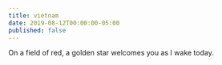 ```yaml
---
title: vietnam
date: 2019-08-12T00:00:00-05:00
published: false
---
```


On a field of red,
a golden star welcomes you
as I wake today.
